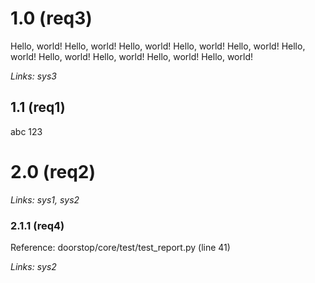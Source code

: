 # 1.0 (req3)

Hello, world! Hello, world! Hello, world! Hello, world! Hello, world! Hello, world! Hello, world! Hello, world! Hello, world! Hello, world!

*Links: sys3*

## 1.1 (req1)

abc 123

# 2.0 (req2)

*Links: sys1, sys2*

### 2.1.1 (req4)

Reference: doorstop/core/test/test_report.py (line 41)

*Links: sys2*

